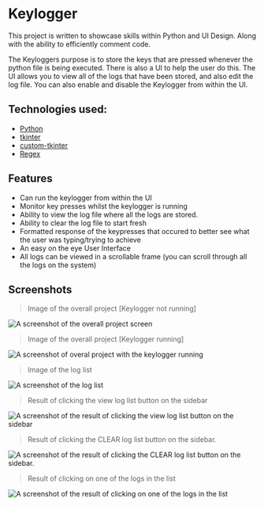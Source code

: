 # Keylogger
This project is written to showcase skills within Python and UI Design. Along with the ability to efficiently comment code. 

The Keyloggers purpose is to store the keys that are pressed whenever the python file is being executed. There is also a UI to help the user do this. The UI allows you to view all of the logs that have been stored, and also edit the log file. You can also enable and disable the Keylogger from within the UI.

## Technologies used:
- [Python](https://www.python.org)
- [tkinter](https://docs.python.org/3/library/tkinter.html)
- [custom-tkinter](https://pypi.org/project/customtkinter/0.3/)
- [Regex](https://regexr.com)


## Features
- Can run the keylogger from within the UI
- Monitor key presses whilst the keylogger is running
- Ability to view the log file where all the logs are stored.
- Ability to clear the log file to start fresh
- Formatted response of the keypresses that occured to better see what the user was typing/trying to achieve
- An easy on the eye User Interface
- All logs can be viewed in a scrollable frame (you can scroll through all the logs on the system)


## Screenshots

> Image of the overall project [Keylogger not running]
 
![A screenshot of the overall project screen](https://imgur.com/TTFiDpM.png)

> Image of the overall project [Keylogger running]

![A screenshot of overal project with the keylogger running](https://imgur.com/R6h6dOZ.png)

> Image of the log list

![A screenshot of the log list](https://imgur.com/8qa9dCo.png)

> Result of clicking the view log list button on the sidebar

![A screenshot of the result of clicking the view log list button on the sidebar](https://imgur.com/rrTWqtf.png)

> Result of clicking the CLEAR log list button on the sidebar.

![A screenshot of the result of clicking the CLEAR log list button on the sidebar.](https://i.imgur.com/3p4B43D.png)

> Result of clicking on one of the logs in the list

![A screenshot of the result of clicking on one of the logs in the list](https://i.imgur.com/j4yXyi2.png)
